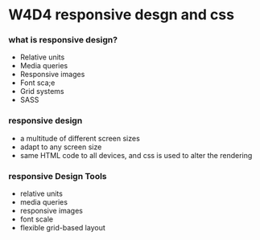 # W4D4 responsive desgn and css

### what is responsive design? 
- Relative units 
- Media queries 
- Responsive images 
- Font sca;e 
- Grid systems 
- SASS


### responsive design 
- a multitude of different screen sizes 
- adapt to any screen size 
- same HTML code to all devices, and css is used to alter the rendering

### responsive Design Tools 
- relative units 
- media queries 
- responsive images 
- font scale 
- flexible grid-based layout